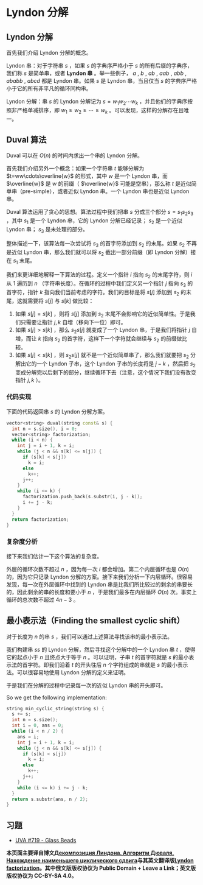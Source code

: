 # Lyndon 分解

## Lyndon 分解

首先我们介绍 Lyndon 分解的概念。

Lyndon 串：对于字符串 $s$ ，如果 $s$ 的字典序严格小于 $s$ 的所有后缀的字典序，我们称 $s$ 是简单串，或者 **Lyndon 串** 。举一些例子， $a$ , $b$ , $ab$ , $aab$ , $abb$ , $ababb$ , $abcd$ 都是 Lyndon 串。如果 $s$ 是 Lyndon 串，当且仅当 $s$ 的字典序严格小于它的所有非平凡的循环同构串。

Lyndon 分解：串 $s$ 的 Lyndon 分解记为 $s=w_1w_2\cdots w_k$ ，并且他们的字典序按照非严格单减排序，即 $w_1\ge w_2\ge\cdots\ge w_k$ 。可以发现，这样的分解存在且唯一。

## Duval 算法

Duval 可以在 $O(n)$ 的时间内求出一个串的 Lyndon 分解。

首先我们介绍另外一个概念：如果一个字符串 $t$ 能够分解为 $t=ww\cdots\overline{w}$ 的形式，其中 $w$ 是一个 Lyndon 串，而 $\overline{w}$ 是 $w$ 的前缀（ $\overline{w}$ 可能是空串），那么称 $t$ 是近似简单串（pre-simple），或者近似 Lyndon 串。一个 Lyndon 串也是近似 Lyndon 串。

Duval 算法运用了贪心的思想。算法过程中我们把串 $s$ 分成三个部分 $s=s_1s_2s_3$ ，其中 $s_1$ 是一个 Lyndon 串，它的 Lyndon 分解已经记录； $s_2$ 是一个近似 Lyndon 串； $s_3$ 是未处理的部分。

整体描述一下，该算法每一次尝试将 $s_3$ 的首字符添加到 $s_2$ 的末尾。如果 $s_2$ 不再是近似 Lyndon 串，那么我们就可以将 $s_2$ 截出一部分前缀（即 Lyndon 分解）接在 $s_1$ 末尾。

我们来更详细地解释一下算法的过程。定义一个指针 $i$ 指向 $s_2$ 的末尾字符，则 $i$ 从 $1$ 遍历到 $n$ （字符串长度）。在循环的过程中我们定义另一个指针 $j$ 指向 $s_3$ 的首字符，指针 $k$ 指向我们当前考虑的字符。我们的目标是将 $s[j]$ 添加到 $s_2$ 的末尾，这就需要将 $s[j]$ 与 $s[k]$ 做比较：

1.  如果 $s[j]=s[k]$ ，则将 $s[j]$ 添加到 $s_2$ 末尾不会影响它的近似简单性。于是我们只需要让指针 $j,k$ 自増（移向下一位）即可。
2.  如果 $s[j]>s[k]$ ，那么 $s_2s[j]$ 就变成了一个 Lyndon 串，于是我们将指针 $j$ 自増，而让 $k$ 指向 $s_2$ 的首字符，这样下一个字符就会继续与 $s_2$ 的前缀做比较。
3.  如果 $s[j]<s[k]$ ，则 $s_2s[j]$ 就不是一个近似简单串了，那么我们就要把 $s_2$ 分解出它的一个 Lyndon 子串，这个 Lyndon 子串的长度将是 $j-k$ ，然后把 $s_2$ 变成分解完以后剩下的部分，继续循环下去（注意，这个情况下我们没有改变指针 $j,k$ ）。

### 代码实现

下面的代码返回串 $s$ 的 Lyndon 分解方案。

```cpp duval_algorithm
vector<string> duval(string const& s) {
  int n = s.size(), i = 0;
  vector<string> factorization;
  while (i < n) {
    int j = i + 1, k = i;
    while (j < n && s[k] <= s[j]) {
      if (s[k] < s[j])
        k = i;
      else
        k++;
      j++;
    }
    while (i <= k) {
      factorization.push_back(s.substr(i, j - k));
      i += j - k;
    }
  }
  return factorization;
}
```

### 复杂度分析

接下来我们估计一下这个算法的复杂度。

外层的循环次数不超过 $n$ ，因为每一次 $i$ 都会增加。第二个内层循环也是 $O(n)$ 的，因为它只记录 Lyndon 分解的方案。接下来我们分析一下内层循环。很容易发现，每一次在外层循环中找到的 Lyndon 串是比我们所比较过的剩余的串要长的，因此剩余的串的长度和要小于 $n$ ，于是我们最多在内层循环 $O(n)$ 次。事实上循环的总次数不超过 $4n-3$ 。

## 最小表示法（Finding the smallest cyclic shift）

对于长度为 $n$ 的串 $s$ ，我们可以通过上述算法寻找该串的最小表示法。

我们构建串 $ss$ 的 Lyndon 分解，然后寻找这个分解中的一个 Lyndon 串 $t$ ，使得它的起点小于 $n$ 且终点大于等于 $n$ 。可以证明，子串 $t$ 的首字符就是 $s$ 的最小表示法的首字符。即我们沿着 $t$ 的开头往后 $n$ 个字符组成的串就是 $s$ 的最小表示法。可以很容易地使用 Lyndon 分解的定义来证明。

于是我们在分解的过程中记录每一次的近似 Lyndon 串的开头即可。

So we get the following implementation:

```cpp smallest_cyclic_string
string min_cyclic_string(string s) {
  s += s;
  int n = s.size();
  int i = 0, ans = 0;
  while (i < n / 2) {
    ans = i;
    int j = i + 1, k = i;
    while (j < n && s[k] <= s[j]) {
      if (s[k] < s[j])
        k = i;
      else
        k++;
      j++;
    }
    while (i <= k) i += j - k;
  }
  return s.substr(ans, n / 2);
}
```

## 习题

-   [UVA #719 - Glass Beads](https://uva.onlinejudge.org/index.php?option=onlinejudge&page=show_problem&problem=660)

 **本页面主要译自博文[Декомпозиция Линдона. Алгоритм Дюваля. Нахождение наименьшего циклического сдвига](http://e-maxx.ru/algo/duval_algorithm)与其英文翻译版[Lyndon factorization](https://cp-algorithms.com/string/lyndon_factorization.html)。其中俄文版版权协议为 Public Domain + Leave a Link；英文版版权协议为 CC-BY-SA 4.0。** 
